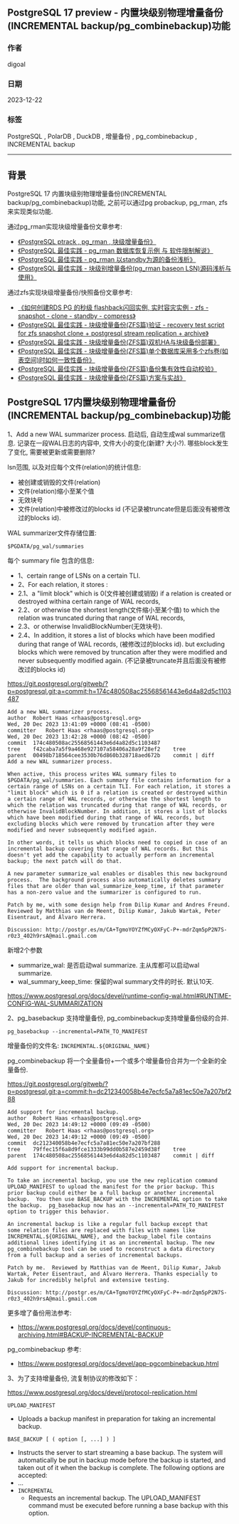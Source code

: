 ## PostgreSQL 17 preview - 内置块级别物理增量备份(INCREMENTAL backup/pg_combinebackup)功能    
                        
### 作者                        
digoal                        
                        
### 日期                        
2023-12-22                  
                        
### 标签                        
PostgreSQL , PolarDB , DuckDB , 增量备份 , pg_combinebackup , INCREMENTAL backup        
                        
----                        
                        
## 背景    
PostgreSQL 17 内置块级别物理增量备份(INCREMENTAL backup/pg_combinebackup)功能, 之前可以通过pg probackup, pg_rman, zfs来实现类似功能.  
  
通过pg_rman实现块级增量备份文章参考:  
- [《PostgreSQL ptrack , pg_rman , 块级增量备份》](202003/20200326_14.md)    
- [《PostgreSQL 最佳实践 - pg_rman 数据库恢复示例 与 软件限制解说》](201608/20160829_03.md)    
- [《PostgreSQL 最佳实践 - pg_rman 以standby为源的备份浅析》](201608/20160829_02.md)    
- [《PostgreSQL 最佳实践 - 块级别增量备份(pg_rman baseon LSN)源码浅析与使用》](201608/20160826_01.md)    
  
通过zfs实现块级增量备份/快照备份文章参考:  
- [《如何创建RDS PG 的秒级 flashback闪回实例, 实时容灾实例 - zfs - snapshot - clone - standby - compress》](202003/20200321_02.md)    
- [《PostgreSQL 最佳实践 - 块级增量备份(ZFS篇)验证 - recovery test script for zfs snapshot clone + postgresql stream replication + archive》](201608/20160823_09.md)    
- [《PostgreSQL 最佳实践 - 块级增量备份(ZFS篇)双机HA与块级备份部署》](201608/20160823_08.md)    
- [《PostgreSQL 最佳实践 - 块级增量备份(ZFS篇)单个数据库采用多个zfs卷(如表空间)时如何一致性备份》](201608/20160823_07.md)    
- [《PostgreSQL 最佳实践 - 块级增量备份(ZFS篇)备份集有效性自动校验》](201608/20160823_06.md)    
- [《PostgreSQL 最佳实践 - 块级增量备份(ZFS篇)方案与实战》](201608/20160823_05.md)      
  
## PostgreSQL 17内置块级别物理增量备份(INCREMENTAL backup/pg_combinebackup)功能  
1、Add a new WAL summarizer process. 启动后, 自动生成wal summarize信息. 记录在一段WAL日志的内容中, 文件大小的变化(新建? 大小?). 哪些block发生了变化, 需要被更新或需要删除?     
  
lsn范围, 以及对应每个文件(relation)的统计信息:    
- 被创建或销毁的文件(relation)  
- 文件(relation)缩小至某个值  
- 无效块号  
- 文件(relation)中被修改过的blocks id (不记录被truncate但是后面没有被修改过的blocks id).    
  
WAL summarizer文件存储位置:  
```  
$PGDATA/pg_wal/summaries  
```  
  
每个 summary file 包含的信息:     
- 1、certain range of LSNs on a certain TLI.   
- 2、For each relation, it stores :   
- 2\.1、a "limit block" which is 0(文件被创建或销毁) if a relation is created or destroyed withina certain range of WAL records,   
- 2\.2、or otherwise the shortest length(文件缩小至某个值) to which the relation was truncated during that range of WAL records,   
- 2\.3、or otherwise InvalidBlockNumber(无效块号).   
- 2\.4、In addition, it stores a list of blocks which have been modified during that range of WAL records, (被修改过的blocks id). but excluding blocks which were removed by truncation after they were modified and never subsequently modified again. (不记录被truncate并且后面没有被修改过的blocks id)  
  
  
https://git.postgresql.org/gitweb/?p=postgresql.git;a=commit;h=174c480508ac25568561443e6d4a82d5c1103487  
  
```  
Add a new WAL summarizer process.  
author	Robert Haas <rhaas@postgresql.org>	  
Wed, 20 Dec 2023 13:41:09 +0000 (08:41 -0500)  
committer	Robert Haas <rhaas@postgresql.org>	  
Wed, 20 Dec 2023 13:42:28 +0000 (08:42 -0500)  
commit	174c480508ac25568561443e6d4a82d5c1103487  
tree	f42caba7a5f9a468e927107a58406a28a9f28ef2	tree  
parent	00498b718564cee3530b76d860b328718aed672b	commit | diff  
Add a new WAL summarizer process.  
  
When active, this process writes WAL summary files to  
$PGDATA/pg_wal/summaries. Each summary file contains information for a  
certain range of LSNs on a certain TLI. For each relation, it stores a  
"limit block" which is 0 if a relation is created or destroyed within  
a certain range of WAL records, or otherwise the shortest length to  
which the relation was truncated during that range of WAL records, or  
otherwise InvalidBlockNumber. In addition, it stores a list of blocks  
which have been modified during that range of WAL records, but  
excluding blocks which were removed by truncation after they were  
modified and never subsequently modified again.  
  
In other words, it tells us which blocks need to copied in case of an  
incremental backup covering that range of WAL records. But this  
doesn't yet add the capability to actually perform an incremental  
backup; the next patch will do that.  
  
A new parameter summarize_wal enables or disables this new background  
process.  The background process also automatically deletes summary  
files that are older than wal_summarize_keep_time, if that parameter  
has a non-zero value and the summarizer is configured to run.  
  
Patch by me, with some design help from Dilip Kumar and Andres Freund.  
Reviewed by Matthias van de Meent, Dilip Kumar, Jakub Wartak, Peter  
Eisentraut, and Álvaro Herrera.  
  
Discussion: http://postgr.es/m/CA+TgmoYOYZfMCyOXFyC-P+-mdrZqm5pP2N7S-r0z3_402h9rsA@mail.gmail.com  
```  
  
新增2个参数  
- summarize_wal: 是否启动wal summarize.   主从库都可以启动wal summarize.    
- wal_summary_keep_time: 保留的wal summary文件的时长. 默认10天.     
  
https://www.postgresql.org/docs/devel/runtime-config-wal.html#RUNTIME-CONFIG-WAL-SUMMARIZATION  
  
  
2、pg_basebackup 支持增量备份, pg_combinebackup支持增量备份级的合并.    
  
```  
pg_basebackup --incremental=PATH_TO_MANIFEST  
```  
  
增量备份的文件名: `INCREMENTAL.${ORIGINAL_NAME}`  
  
pg_combinebackup 将一个全量备份+一个或多个增量备份合并为一个全新的全量备份.    
  
https://git.postgresql.org/gitweb/?p=postgresql.git;a=commit;h=dc212340058b4e7ecfc5a7a81ec50e7a207bf288  
  
```  
Add support for incremental backup.  
author	Robert Haas <rhaas@postgresql.org>	  
Wed, 20 Dec 2023 14:49:12 +0000 (09:49 -0500)  
committer	Robert Haas <rhaas@postgresql.org>	  
Wed, 20 Dec 2023 14:49:12 +0000 (09:49 -0500)  
commit	dc212340058b4e7ecfc5a7a81ec50e7a207bf288  
tree	79ffec15f6a8d9fce1333b99dd0b587e2459d38f	tree  
parent	174c480508ac25568561443e6d4a82d5c1103487	commit | diff  
  
Add support for incremental backup.  
  
To take an incremental backup, you use the new replication command  
UPLOAD_MANIFEST to upload the manifest for the prior backup. This  
prior backup could either be a full backup or another incremental  
backup.  You then use BASE_BACKUP with the INCREMENTAL option to take  
the backup.  pg_basebackup now has an --incremental=PATH_TO_MANIFEST  
option to trigger this behavior.  
  
An incremental backup is like a regular full backup except that  
some relation files are replaced with files with names like  
INCREMENTAL.${ORIGINAL_NAME}, and the backup_label file contains  
additional lines identifying it as an incremental backup. The new  
pg_combinebackup tool can be used to reconstruct a data directory  
from a full backup and a series of incremental backups.  
  
Patch by me.  Reviewed by Matthias van de Meent, Dilip Kumar, Jakub  
Wartak, Peter Eisentraut, and Álvaro Herrera. Thanks especially to  
Jakub for incredibly helpful and extensive testing.  
  
Discussion: http://postgr.es/m/CA+TgmoYOYZfMCyOXFyC-P+-mdrZqm5pP2N7S-r0z3_402h9rsA@mail.gmail.com  
```  
  
更多增了备份用法参考:  
- https://www.postgresql.org/docs/devel/continuous-archiving.html#BACKUP-INCREMENTAL-BACKUP  
  
pg_combinebackup 参考:  
- https://www.postgresql.org/docs/devel/app-pgcombinebackup.html  
  
3、为了支持增量备份, 流复制协议的修改如下：    
  
https://www.postgresql.org/docs/devel/protocol-replication.html  
  
`UPLOAD_MANIFEST`  
- Uploads a backup manifest in preparation for taking an incremental backup.  
  
  
`BASE_BACKUP [ ( option [, ...] ) ]`   
- Instructs the server to start streaming a base backup. The system will automatically be put in backup mode before the backup is started, and taken out of it when the backup is complete. The following options are accepted:  
- ...  
- `INCREMENTAL`  
    - Requests an incremental backup. The UPLOAD_MANIFEST command must be executed before running a base backup with this option.  
  

